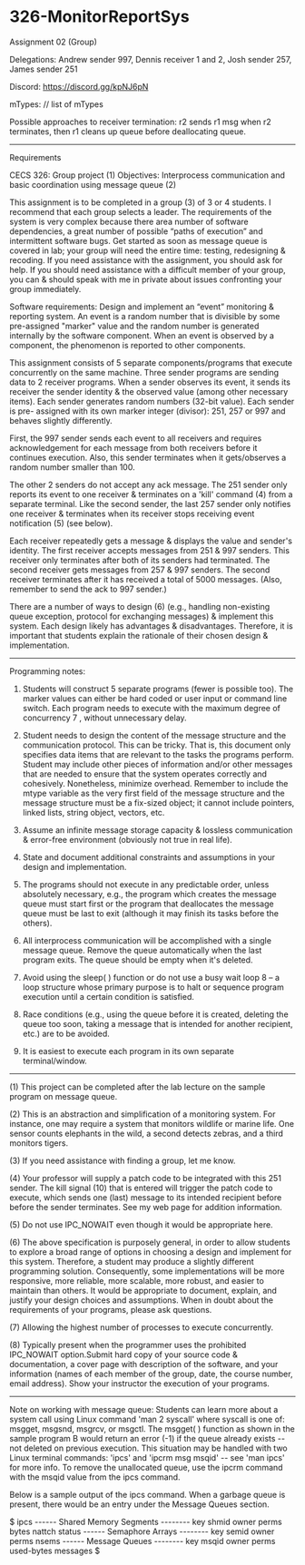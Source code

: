 # 326-MonitorReportSys
Assignment 02 (Group)

Delegations:
  Andrew sender 997, Dennis receiver 1 and 2, Josh sender 257, James sender 251
  
Discord:
  https://discord.gg/kpNJ6pN

mTypes:
  // list of mTypes
  
  
Possible approaches to receiver termination:
	r2 sends r1 msg when r2 terminates, then r1 cleans up queue before
		deallocating queue.
	
----------------------------------------------------------------------------------------------
Requirements	
	
CECS 326: Group project (1)
Objectives: Interprocess communication and basic coordination using message queue (2)

This assignment is to be completed in a group (3) of 3 or 4 students. I recommend that each 
group selects a leader. The requirements of the system is very complex because there area 
number of software dependencies, a great number of possible “paths of execution” and 
intermittent software bugs. Get started as soon as message queue is covered in lab; your group 
will need the entire time: testing, redesigning & recoding. If you need assistance with the 
assignment, you should ask for help. If you should need assistance with a difficult member of 
your group, you can & should speak with me in private about issues confronting your group 
immediately.

Software requirements:
Design and implement an “event” monitoring & reporting system. An event is a random number that 
is divisible by some pre-assigned "marker" value and the random number is generated internally 
by the software component. When an event is observed by a component, the phenomenon is reported 
to other components.

This assignment consists of 5 separate components/programs that execute concurrently on the 
same machine. Three sender programs are sending data to 2 receiver programs. When a sender 
observes its event, it sends its receiver the sender identity & the observed value (among other 
necessary items). Each sender generates random numbers (32-bit value). Each sender is pre-
assigned with its own marker integer (divisor): 251, 257 or 997 and behaves slightly 
differently.

First, the 997 sender sends each event to all receivers and requires acknowledgement for each 
message from both receivers before it continues execution. Also, this sender terminates when it 
gets/observes a random number smaller than 100.

The other 2 senders do not accept any ack message. The 251 sender only reports its event to one 
receiver & terminates on a 'kill' command (4) from a separate terminal. Like the second sender, 
the last 257 sender only notifies one receiver & terminates when its receiver stops receiving 
event notification (5) (see below).

Each receiver repeatedly gets a message & displays the value and sender's identity. The first 
receiver accepts messages from 251 & 997 senders. This receiver only terminates after both of 
its senders had terminated. The second receiver gets messages from 257 & 997 senders. The 
second receiver terminates after it has received a total of 5000 messages. (Also, remember to 
send the ack to 997 sender.)

There are a number of ways to design (6) (e.g., handling non-existing queue exception, protocol 
for exchanging messages) & implement this system. Each design likely has advantages & 
disadvantages. Therefore, it is important that students explain the rationale of their chosen 
design & implementation.

----------------------------------------------------------------------------------------------

Programming notes:
1. Students will construct 5 separate programs (fewer is possible too). The marker values can 
either be hard coded or user input or command line switch. Each program needs to execute with 
the maximum degree of concurrency 7 , without unnecessary delay.

2. Student needs to design the content of the message structure and the communication protocol. 
This can be tricky. That is, this document only specifies data items that are relevant to the 
tasks the programs perform. Student may include other pieces of information and/or other 
messages that are needed to ensure that the system operates correctly and cohesively. 
Nonetheless, minimize overhead. Remember to include the mtype variable as the very first field 
of the message structure and the message structure must be a fix-sized object; it cannot 
include pointers, linked lists, string object, vectors, etc.

3. Assume an infinite message storage capacity & lossless communication & error-free 
environment (obviously not true in real life).

4. State and document additional constraints and assumptions in your design and 
implementation.

5. The programs should not execute in any predictable order, unless absolutely necessary, e.g., 
the program which creates the message queue must start first or the program that deallocates 
the message queue must be last to exit (although it may finish its tasks before the others).

6. All interprocess communication will be accomplished with a single message queue. Remove the 
queue automatically when the last program exits. The queue should be empty when it's deleted.

7. Avoid using the sleep( ) function or do not use a busy wait loop 8 – a loop structure whose 
primary purpose is to halt or sequence program execution until a certain condition is 
satisfied.

8. Race conditions (e.g., using the queue before it is created, deleting the queue too soon, 
taking a message that is intended for another recipient, etc.) are to be avoided.

9. It is easiest to execute each program in its own separate terminal/window.

----------------------------------------------------------------------------------------------

(1) This project can be completed after the lab lecture on the sample program on message 
queue.

(2) This is an abstraction and simplification of a monitoring system. For instance, one may 
require a system that monitors wildlife or marine life. One sensor counts elephants in the 
wild, a second detects zebras, and a third monitors tigers.

(3) If you need assistance with finding a group, let me know.

(4) Your professor will supply a patch code to be integrated with this 251 sender. The kill 
signal (10) that is entered will trigger the patch code to execute, which sends one (last) 
message to its intended recipient before before the sender terminates. See my web page for 
addition information.

(5) Do not use IPC_NOWAIT even though it would be appropriate here.

(6) The above specification is purposely general, in order to allow students to explore a 
broad range of options in choosing a design and implement for this system. Therefore, a student 
may produce a slightly different programming solution. Consequently, some implementations will 
be more responsive, more reliable, more scalable, more robust, and easier to maintain than 
others. It would be appropriate to document, explain, and justify your design choices and 
assumptions. When in doubt about the requirements of your programs, please ask questions.

(7) Allowing the highest number of processes to execute concurrently.

(8) Typically present when the programmer uses the prohibited IPC_NOWAIT option.Submit hard 
copy of your source code & documentation, a cover page with description of the software, and 
your information (names of each member of the group, date, the course number, email address). 
Show your instructor the execution of your programs.

----------------------------------------------------------------------------------------------

Note on working with message queue:
Students can learn more about a system call using Linux command 'man 2 syscall' where 
syscall is one of: msgget, msgsnd, msgrcv, or msgctl. The msgget( ) function as shown in the 
sample program B would return an error (-1) if the queue already exists -- not deleted on 
previous execution. This situation may be handled with two Linux terminal commands: 'ipcs' and 
'ipcrm msg msqid' -- see 'man ipcs' for more info. To remove the unallocated queue, use the 
ipcrm command with the msqid value from the ipcs command.

Below is a sample output of the ipcs command. When a garbage queue is present, there would be 
an entry under the Message Queues section.

$ ipcs
------ Shared Memory Segments --------
key	shmid	owner	perms	bytes	nattch	status
------ Semaphore Arrays --------
key	semid	owner	perms	nsems
------ Message Queues --------
key	msqid	owner	perms	used-bytes	messages
$


